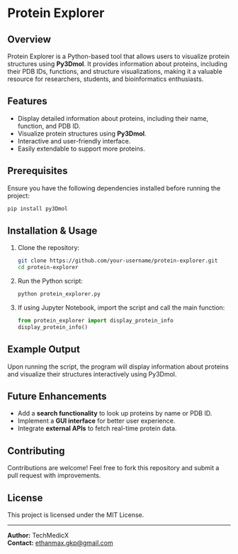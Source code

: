 # Protein Explorer

## Overview
Protein Explorer is a Python-based tool that allows users to visualize protein structures using **Py3Dmol**. It provides information about proteins, including their PDB IDs, functions, and structure visualizations, making it a valuable resource for researchers, students, and bioinformatics enthusiasts.

## Features
- Display detailed information about proteins, including their name, function, and PDB ID.
- Visualize protein structures using **Py3Dmol**.
- Interactive and user-friendly interface.
- Easily extendable to support more proteins.

## Prerequisites
Ensure you have the following dependencies installed before running the project:

```bash
pip install py3Dmol
```

## Installation & Usage
1. Clone the repository:
   ```bash
   git clone https://github.com/your-username/protein-explorer.git
   cd protein-explorer
   ```
2. Run the Python script:
   ```bash
   python protein_explorer.py
   ```
3. If using Jupyter Notebook, import the script and call the main function:
   ```python
   from protein_explorer import display_protein_info
   display_protein_info()
   ```

## Example Output
Upon running the script, the program will display information about proteins and visualize their structures interactively using Py3Dmol.

## Future Enhancements
- Add a **search functionality** to look up proteins by name or PDB ID.
- Implement a **GUI interface** for better user experience.
- Integrate **external APIs** to fetch real-time protein data.

## Contributing
Contributions are welcome! Feel free to fork this repository and submit a pull request with improvements.

## License
This project is licensed under the MIT License.

---
**Author:** TechMedicX  
**Contact:** ethanmax.gkp@gmail.com

